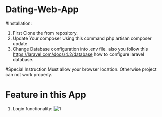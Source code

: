 # Dating-Web-App
#Installation:
  1. First Clone the from repository.
  2. Update Your composer Using this command
       php artisan composer update
  3. Change Database configuration into .env file. also you follow this https://laravel.com/docs/4.2/database how to configure laravel database.
  
#Special Instruction 
Must allow your browser location. Otherwise project can not work properly.

# Feature in this App
1. Login functionality:
![1](https://user-images.githubusercontent.com/36231104/90962854-fa31f880-e4d4-11ea-90bc-83120851bbe9.jpg)

